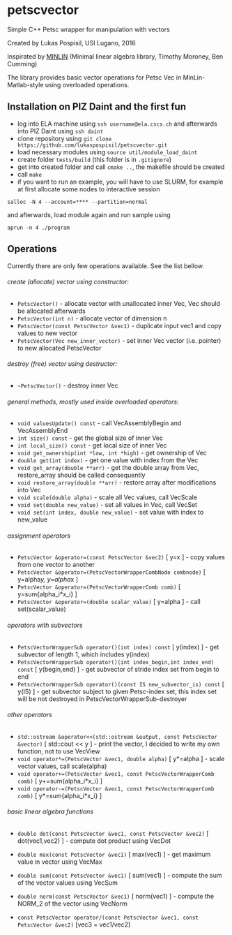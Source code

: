 # petscvector

Simple C++ Petsc wrapper for manipulation with vectors

Created by Lukas Pospisil, USI Lugano, 2016

Inspirated by [MINLIN](https://github.com/bcumming/minlin) 
(Minimal linear algebra library, Timothy Moroney, Ben Cumming)

The library provides basic vector operations for Petsc Vec in MinLin-Matlab-style using overloaded operations.

## Installation on PIZ Daint and the first fun
- log into ELA machine using `ssh username@ela.cscs.ch` and afterwards into PIZ Daint using `ssh daint`
- clone repository using `git clone https://github.com/lukaspospisil/petscvector.git`
- load necessary modules using `source util/module_load_daint` 
- create folder `tests/build` (this folder is in `.gitignore`)
- get into created folder and call `cmake ..`, the makefile should be created
- call `make`
- if you want to run an example, you will have to use SLURM, for example at first allocate some nodes to interactive session
```
salloc -N 4 --account=**** --partition=normal
```
and afterwards, load module again and run sample using
```
aprun -n 4 ./program
```

## Operations
Currently there are only few operations available. See the list bellow.

###### create (allocate) vector using constructor:

- `PetscVector()` - allocate vector with unallocated inner Vec, Vec should be allocated afterwards
- `PetscVector(int n)` - allocate vector of dimension n
- `PetscVector(const PetscVector &vec1)` - duplicate input vec1 and copy values to new vector
- `PetscVector(Vec new_inner_vector)` - set inner Vec vector (i.e. pointer) to new allocated PetscVector

###### destroy (free) vector using destructor:

- `~PetscVector()` - destroy inner Vec

###### general methods, mostly used inside overloaded operators:

- `void valuesUpdate() const` - call VecAssemblyBegin and VecAssemblyEnd
- `int size() const` - get the global size of inner Vec
- `int local_size() const` - get local size of inner Vec
- `void get_ownership(int *low, int *high)` - get ownership of Vec
- `double get(int index)` - get one value with index from the Vec
- `void get_array(double **arr)` - get the double array from Vec, restore_array should be called consequently
- `void restore_array(double **arr)` - restore array after modifications into Vec
- `void scale(double alpha)` - scale all Vec values, call VecScale
- `void set(double new_value)` - set all values in Vec, call VecSet
- `void set(int index, double new_value)` - set value with index to new_value

###### assignment operators

- `PetscVector &operator=(const PetscVector &vec2)` [ y=x ] - copy values from one vector to another
- `PetscVector &operator=(PetscVectorWrapperCombNode combnode)` [ y=alpha*y, y=alpha*x ] 
- `PetscVector &operator=(PetscVectorWrapperComb comb)` [ y=sum{alpha_i*x_i} ]	
- `PetscVector &operator=(double scalar_value)` [ y=alpha ] - call set(scalar_value)

###### operators with subvectors

- `PetscVectorWrapperSub operator()(int index) const` [ y(index) ] - get subvector of length 1, which includes y(index)
- `PetscVectorWrapperSub operator()(int index_begin,int index_end) const` [ y(begin,end) ] - get subvector of stride index set from begin to end
- `PetscVectorWrapperSub operator()(const IS new_subvector_is) const` [ y(IS) ] - get subvector subject to given Petsc-index set, this index set will be not destroyed in PetscVectorWrapperSub-destroyer 

###### other operators

- `std::ostream &operator<<(std::ostream &output, const PetscVector &vector)` [ std::cout << y ] - print the vector, I decided to write my own function, not to use VecView
- `void operator*=(PetscVector &vec1, double alpha)` [ y*=alpha ] - scale vector values, call scale(alpha)
- `void operator+=(PetscVector &vec1, const PetscVectorWrapperComb comb)` [ y+=sum{alpha_i*x_i} ]
- `void operator-=(PetscVector &vec1, const PetscVectorWrapperComb comb)` [ y*=sum{alpha_i*x_i} ]

###### basic linear algebra functions

- `double dot(const PetscVector &vec1, const PetscVector &vec2)` [ dot(vec1,vec2) ] - compute dot product using VecDot
- `double max(const PetscVector &vec1)` [ max(vec1) ] - get maximum value in vector using VecMax 
- `double sum(const PetscVector &vec1)` [ sum(vec1) ] - compute the sum of the vector values using VecSum
- `double norm(const PetscVector &vec1)` [ norm(vec1) ] - compute the NORM_2 of the vector using VecNorm

- `const PetscVector operator/(const PetscVector &vec1, const PetscVector &vec2)` [vec3 = vec1/vec2]
